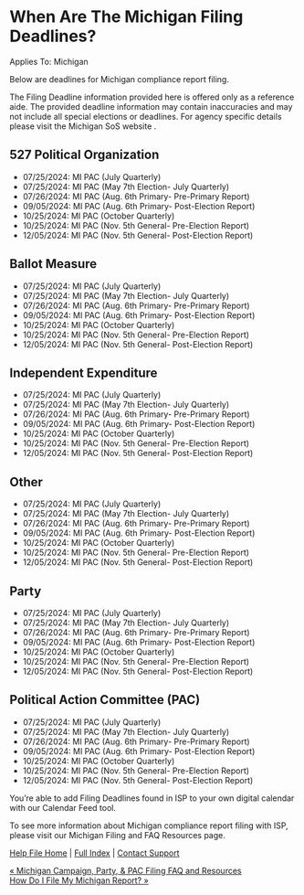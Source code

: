  When Are The Michigan Filing Deadlines?
==========

Applies To: Michigan

Below are deadlines for Michigan compliance report filing.

The Filing Deadline information provided here is offered only as a reference aide. The provided deadline information may contain inaccuracies and may not include all special elections or deadlines. For agency specific details please visit the Michigan SoS website .

527 Political Organization
----------

* 07/25/2024: MI PAC (July Quarterly)
* 07/25/2024: MI PAC (May 7th Election- July Quarterly)
* 07/26/2024: MI PAC (Aug. 6th Primary- Pre-Primary Report)
* 09/05/2024: MI PAC (Aug. 6th Primary- Post-Election Report)
* 10/25/2024: MI PAC (October Quarterly)
* 10/25/2024: MI PAC (Nov. 5th General- Pre-Election Report)
* 12/05/2024: MI PAC (Nov. 5th General- Post-Election Report)

Ballot Measure
----------

* 07/25/2024: MI PAC (July Quarterly)
* 07/25/2024: MI PAC (May 7th Election- July Quarterly)
* 07/26/2024: MI PAC (Aug. 6th Primary- Pre-Primary Report)
* 09/05/2024: MI PAC (Aug. 6th Primary- Post-Election Report)
* 10/25/2024: MI PAC (October Quarterly)
* 10/25/2024: MI PAC (Nov. 5th General- Pre-Election Report)
* 12/05/2024: MI PAC (Nov. 5th General- Post-Election Report)

Independent Expenditure
----------

* 07/25/2024: MI PAC (July Quarterly)
* 07/25/2024: MI PAC (May 7th Election- July Quarterly)
* 07/26/2024: MI PAC (Aug. 6th Primary- Pre-Primary Report)
* 09/05/2024: MI PAC (Aug. 6th Primary- Post-Election Report)
* 10/25/2024: MI PAC (October Quarterly)
* 10/25/2024: MI PAC (Nov. 5th General- Pre-Election Report)
* 12/05/2024: MI PAC (Nov. 5th General- Post-Election Report)

Other
----------

* 07/25/2024: MI PAC (July Quarterly)
* 07/25/2024: MI PAC (May 7th Election- July Quarterly)
* 07/26/2024: MI PAC (Aug. 6th Primary- Pre-Primary Report)
* 09/05/2024: MI PAC (Aug. 6th Primary- Post-Election Report)
* 10/25/2024: MI PAC (October Quarterly)
* 10/25/2024: MI PAC (Nov. 5th General- Pre-Election Report)
* 12/05/2024: MI PAC (Nov. 5th General- Post-Election Report)

Party
----------

* 07/25/2024: MI PAC (July Quarterly)
* 07/25/2024: MI PAC (May 7th Election- July Quarterly)
* 07/26/2024: MI PAC (Aug. 6th Primary- Pre-Primary Report)
* 09/05/2024: MI PAC (Aug. 6th Primary- Post-Election Report)
* 10/25/2024: MI PAC (October Quarterly)
* 10/25/2024: MI PAC (Nov. 5th General- Pre-Election Report)
* 12/05/2024: MI PAC (Nov. 5th General- Post-Election Report)

Political Action Committee (PAC)
----------

* 07/25/2024: MI PAC (July Quarterly)
* 07/25/2024: MI PAC (May 7th Election- July Quarterly)
* 07/26/2024: MI PAC (Aug. 6th Primary- Pre-Primary Report)
* 09/05/2024: MI PAC (Aug. 6th Primary- Post-Election Report)
* 10/25/2024: MI PAC (October Quarterly)
* 10/25/2024: MI PAC (Nov. 5th General- Pre-Election Report)
* 12/05/2024: MI PAC (Nov. 5th General- Post-Election Report)

You’re able to add Filing Deadlines found in ISP to your own digital calendar with our Calendar Feed tool.

To see more information about Michigan compliance report filing with ISP, please visit our Michigan Filing and FAQ Resources page.  

[Help File Home](/help/) | [Full Index](/Help-File-Directory/) | [Contact Support](mailto:support@ISPolitical.com)

[« Michigan Campaign, Party, & PAC Filing FAQ and Resources](/Michigan-Campaign-Party-PAC-Filing-FAQ-and-Resources)  
[How Do I File My Michigan Report? »](/How-Do-I-File-My-Michigan-Report)